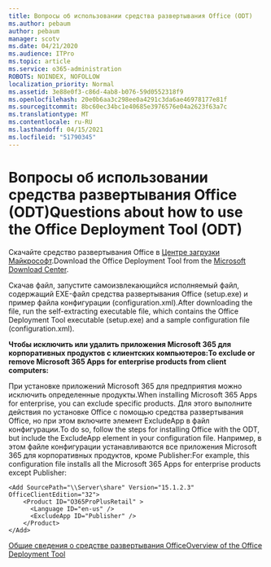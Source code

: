 ```yaml
---
title: Вопросы об использовании средства развертывания Office (ODT)
ms.author: pebaum
author: pebaum
manager: scotv
ms.date: 04/21/2020
ms.audience: ITPro
ms.topic: article
ms.service: o365-administration
ROBOTS: NOINDEX, NOFOLLOW
localization_priority: Normal
ms.assetid: 3e88e0f3-c86d-4ab8-b076-59d0552318f9
ms.openlocfilehash: 20e0b6aa3c298ee0a4291c3da6ae46978177e81f
ms.sourcegitcommit: 8bc60ec34bc1e40685e3976576e04a2623f63a7c
ms.translationtype: MT
ms.contentlocale: ru-RU
ms.lasthandoff: 04/15/2021
ms.locfileid: "51790345"
---
```

# <a name="questions-about-how-to-use-the-office-deployment-tool-odt"></a><span data-ttu-id="69671-102">Вопросы об использовании средства развертывания Office (ODT)</span><span class="sxs-lookup"><span data-stu-id="69671-102">Questions about how to use the Office Deployment Tool (ODT)</span></span>

<span data-ttu-id="69671-103">Скачайте средство развертывания Office в [ Центре загрузки Майкрософт](https://go.microsoft.com/fwlink/p/?LinkID=626065).</span><span class="sxs-lookup"><span data-stu-id="69671-103">Download the Office Deployment Tool from the [Microsoft Download Center](https://go.microsoft.com/fwlink/p/?LinkID=626065).</span></span>
  
<span data-ttu-id="69671-104">Скачав файл, запустите самоизвлекающийся исполняемый файл, содержащий EXE-файл средства развертывания Office (setup.exe) и пример файла конфигурации (configuration.xml).</span><span class="sxs-lookup"><span data-stu-id="69671-104">After downloading the file, run the self-extracting executable file, which contains the Office Deployment Tool executable (setup.exe) and a sample configuration file (configuration.xml).</span></span>
  
 <span data-ttu-id="69671-105">**Чтобы исключить или удалить приложения Microsoft 365 для корпоративных продуктов с клиентских компьютеров:**</span><span class="sxs-lookup"><span data-stu-id="69671-105">**To exclude or remove Microsoft 365 Apps for enterprise products from client computers:**</span></span>
  
<span data-ttu-id="69671-106">При установке приложений Microsoft 365 для предприятия можно исключить определенные продукты.</span><span class="sxs-lookup"><span data-stu-id="69671-106">When installing Microsoft 365 Apps for enterprise, you can exclude specific products.</span></span> <span data-ttu-id="69671-107">Для этого выполните действия по установке Office с помощью средства развертывания Office, но при этом включите элемент ExcludeApp в файл конфигурации.</span><span class="sxs-lookup"><span data-stu-id="69671-107">To do so, follow the steps for installing Office with the ODT, but include the ExcludeApp element in your configuration file.</span></span> <span data-ttu-id="69671-108">Например, в этом файле конфигурации устанавливаются все приложения Microsoft 365 для корпоративных продуктов, кроме Publisher:</span><span class="sxs-lookup"><span data-stu-id="69671-108">For example, this configuration file installs all the Microsoft 365 Apps for enterprise products except Publisher:</span></span>
  
```
<Add SourcePath="\\Server\share" Version="15.1.2.3" OfficeClientEdition="32">
    <Product ID="O365ProPlusRetail" >
      <Language ID="en-us" />
      <ExcludeApp ID="Publisher" />
    </Product>
</Add>
```

[<span data-ttu-id="69671-109">Общие сведения о средстве развертывания Office</span><span class="sxs-lookup"><span data-stu-id="69671-109">Overview of the Office Deployment Tool</span></span>](https://docs.microsoft.com/deployoffice/overview-office-deployment-tool)
  

